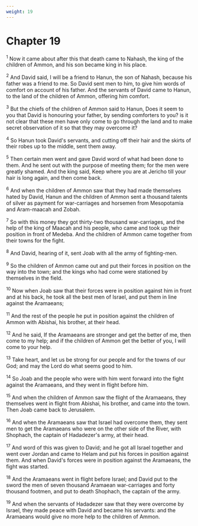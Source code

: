 ```yaml
---
weight: 19
---
```


# Chapter 19

<sup>1</sup> Now it came about after this that death came to Nahash, the king of the children of Ammon, and his son became king in his place. 

<sup>2</sup> And David said, I will be a friend to Hanun, the son of Nahash, because his father was a friend to me. So David sent men to him, to give him words of comfort on account of his father. And the servants of David came to Hanun, to the land of the children of Ammon, offering him comfort. 

<sup>3</sup> But the chiefs of the children of Ammon said to Hanun, Does it seem to you that David is honouring your father, by sending comforters to you? is it not clear that these men have only come to go through the land and to make secret observation of it so that they may overcome it? 

<sup>4</sup> So Hanun took David's servants, and cutting off their hair and the skirts of their robes up to the middle, sent them away. 

<sup>5</sup> Then certain men went and gave David word of what had been done to them. And he sent out with the purpose of meeting them; for the men were greatly shamed. And the king said, Keep where you are at Jericho till your hair is long again, and then come back. 

<sup>6</sup> And when the children of Ammon saw that they had made themselves hated by David, Hanun and the children of Ammon sent a thousand talents of silver as payment for war-carriages and horsemen from Mesopotamia and Aram-maacah and Zobah. 

<sup>7</sup> So with this money they got thirty-two thousand war-carriages, and the help of the king of Maacah and his people, who came and took up their position in front of Medeba. And the children of Ammon came together from their towns for the fight. 

<sup>8</sup> And David, hearing of it, sent Joab with all the army of fighting-men. 

<sup>9</sup> So the children of Ammon came out and put their forces in position on the way into the town; and the kings who had come were stationed by themselves in the field. 

<sup>10</sup> Now when Joab saw that their forces were in position against him in front and at his back, he took all the best men of Israel, and put them in line against the Aramaeans; 

<sup>11</sup> And the rest of the people he put in position against the children of Ammon with Abishai, his brother, at their head. 

<sup>12</sup> And he said, If the Aramaeans are stronger and get the better of me, then come to my help; and if the children of Ammon get the better of you, I will come to your help. 

<sup>13</sup> Take heart, and let us be strong for our people and for the towns of our God; and may the Lord do what seems good to him. 

<sup>14</sup> So Joab and the people who were with him went forward into the fight against the Aramaeans, and they went in flight before him. 

<sup>15</sup> And when the children of Ammon saw the flight of the Aramaeans, they themselves went in flight from Abishai, his brother, and came into the town. Then Joab came back to Jerusalem. 

<sup>16</sup> And when the Aramaeans saw that Israel had overcome them, they sent men to get the Aramaeans who were on the other side of the River, with Shophach, the captain of Hadadezer's army, at their head. 

<sup>17</sup> And word of this was given to David; and he got all Israel together and went over Jordan and came to Helam and put his forces in position against them. And when David's forces were in position against the Aramaeans, the fight was started. 

<sup>18</sup> And the Aramaeans went in flight before Israel; and David put to the sword the men of seven thousand Aramaean war-carriages and forty thousand footmen, and put to death Shophach, the captain of the army. 

<sup>19</sup> And when the servants of Hadadezer saw that they were overcome by Israel, they made peace with David and became his servants: and the Aramaeans would give no more help to the children of Ammon. 


